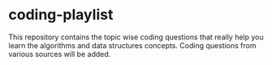 # coding-playlist
This repository contains the topic wise coding questions that really help you learn the algorithms and data structures concepts. Coding questions from various sources will be added.
